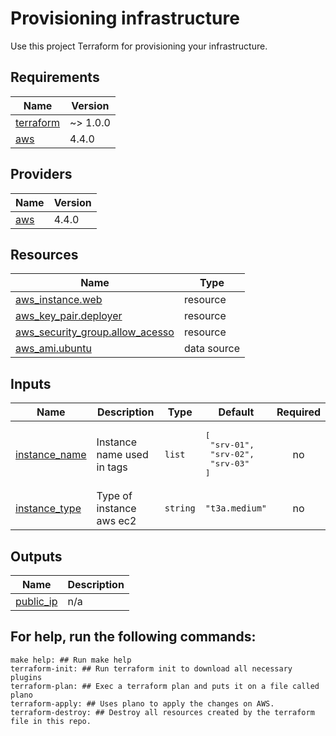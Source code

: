 # Provisioning infrastructure 

Use this project Terraform for provisioning your infrastructure.

## Requirements

| Name | Version |
|------|---------|
| <a name="requirement_terraform"></a> [terraform](#requirement\_terraform) | ~> 1.0.0 |
| <a name="requirement_aws"></a> [aws](#requirement\_aws) | 4.4.0 |

## Providers

| Name | Version |
|------|---------|
| <a name="provider_aws"></a> [aws](#provider\_aws) | 4.4.0 |

## Resources

| Name | Type |
|------|------|
| [aws_instance.web](https://registry.terraform.io/providers/hashicorp/aws/4.4.0/docs/resources/instance) | resource |
| [aws_key_pair.deployer](https://registry.terraform.io/providers/hashicorp/aws/4.4.0/docs/resources/key_pair) | resource |
| [aws_security_group.allow_acesso](https://registry.terraform.io/providers/hashicorp/aws/4.4.0/docs/resources/security_group) | resource |
| [aws_ami.ubuntu](https://registry.terraform.io/providers/hashicorp/aws/4.4.0/docs/data-sources/ami) | data source |

## Inputs

| Name | Description | Type | Default | Required |
|------|-------------|------|---------|:--------:|
| <a name="input_instance_name"></a> [instance\_name](#input\_instance\_name) | Instance name used in tags | `list` | <pre>[<br>  "srv-01",<br>  "srv-02",<br>  "srv-03"<br>]</pre> | no |
| <a name="input_instance_type"></a> [instance\_type](#input\_instance\_type) | Type of instance aws ec2 | `string` | `"t3a.medium"` | no |

## Outputs

| Name | Description |
|------|-------------|
| <a name="output_public_ip"></a> [public\_ip](#output\_public\_ip) | n/a |

## For help, run the following commands:

```make
make help: ## Run make help 
terraform-init: ## Run terraform init to download all necessary plugins
terraform-plan: ## Exec a terraform plan and puts it on a file called plano
terraform-apply: ## Uses plano to apply the changes on AWS.
terraform-destroy: ## Destroy all resources created by the terraform file in this repo.
```
